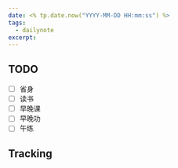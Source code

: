 ```yaml
---
date: <% tp.date.now("YYYY-MM-DD HH:mm:ss") %>
tags:
  - dailynote
excerpt:
---
```


## TODO

- [ ] 省身
- [ ] 读书
- [ ] 早晚课
- [ ] 早晚功
- [ ] 午练

## Tracking


